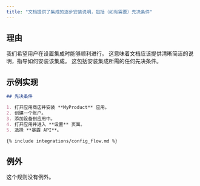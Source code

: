 ```yaml
---
title: "文档提供了集成的逐步安装说明，包括（如有需要）先决条件"
---
```


## 理由

我们希望用户在设置集成时能够顺利进行。
这意味着文档应该提供清晰简洁的说明，指导如何安装该集成。
这包括安装集成所需的任何先决条件。

## 示例实现

```markdown showLineNumbers
## 先决条件

1. 打开应用商店并安装 **MyProduct** 应用。
2. 创建一个账户。
3. 添加设备到应用中。
4. 打开应用并进入 **设置** 页面。
5. 选择 **暴露 API**。

{% include integrations/config_flow.md %}
```

## 例外

这个规则没有例外。